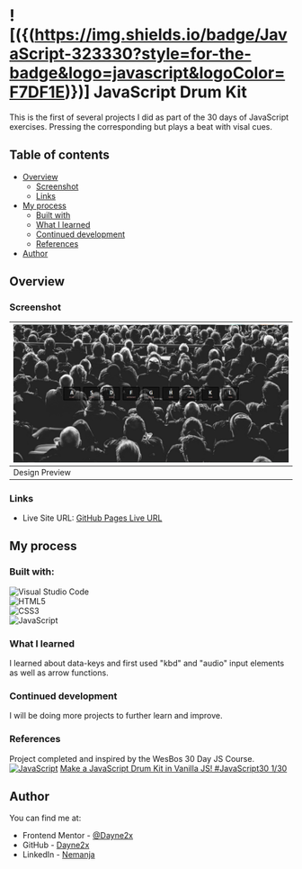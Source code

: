 # ![({(https://img.shields.io/badge/JavaScript-323330?style=for-the-badge&logo=javascript&logoColor=F7DF1E)})] JavaScript Drum Kit

This is the first of several projects I did as part of the 30 days of JavaScript exercises. Pressing the corresponding but plays a beat with visal cues.

## Table of contents

- [Overview](#overview)
  - [Screenshot](#screenshot)
  - [Links](#links)
- [My process](#my-process)
  - [Built with](#built-with)
  - [What I learned](#what-i-learned)
  - [Continued development](#continued-development)
  - [References](#references)
- [Author](#author)

## Overview

### Screenshot
| ![](./design/design.png) 
| ------------------------------ |
| Design Preview                |

### Links

[](https://img.shields.io/badge/GitHub-100000?style=for-the-badge&logo=github&logoColor=white)
- Live Site URL: [GitHub Pages Live URL](https://dayne2x.github.io/JavaScript-Drum-Kit/)

## My process

### Built with:

![Visual Studio Code](https://img.shields.io/badge/Visual%20Studio%20Code-0078d7.svg?style=for-the-badge&logo=visual-studio-code&logoColor=white) <br>
![HTML5](https://img.shields.io/badge/html5-%23E34F26.svg?style=for-the-badge&logo=html5&logoColor=white) <br>
![CSS3](https://img.shields.io/badge/css3-%231572B6.svg?style=for-the-badge&logo=css3&logoColor=white) <br>
![JavaScript](https://img.shields.io/badge/javascript-%23323330.svg?style=for-the-badge&logo=javascript&logoColor=%23F7DF1E)


### What I learned

I learned about data-keys and first used "kbd" and "audio" input elements as well as arrow functions.


### Continued development

I will be doing more projects to further learn and improve.

### References

Project completed and inspired by the WesBos 30 Day JS Course. <br>
[![JavaScript](https://img.shields.io/badge/--F7DF1E?logo=javascript&logoColor=000)](https://www.javascript.com/)
[Make a JavaScript Drum Kit in Vanilla JS! #JavaScript30 1/30](https://www.youtube.com/watch?v=VuN8qwZoego&list=PLu8EoSxDXHP6CGK4YVJhL_VWetA865GOH&index=1)


## Author
You can find me at:

- Frontend Mentor - [@Dayne2x](https://www.frontendmentor.io/profile/Dayne2x)
- GitHub - [Dayne2x](https://github.com/Dayne2x)
- LinkedIn - [Nemanja](https://www.linkedin.com/in/nemanjadayne/)

